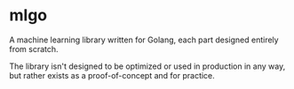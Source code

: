 # mlgo
A machine learning library written for Golang, each part designed entirely from scratch.

The library isn't designed to be optimized or used in production in any way, but rather exists as a proof-of-concept and for practice.
